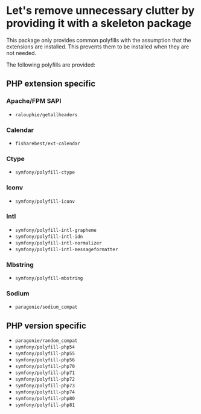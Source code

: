 # Let's remove unnecessary clutter by providing it with a skeleton package

This package only provides common polyfills with the assumption that the extensions are installed. This prevents them to be installed when they are not needed.

The following polyfills are provided:

## PHP extension specific

### Apache/FPM SAPI

* `ralouphie/getallheaders` 

### Calendar

* `fisharebest/ext-calendar` 

### Ctype

* `symfony/polyfill-ctype`

### Iconv

* `symfony/polyfill-iconv`

### Intl

* `symfony/polyfill-intl-grapheme`
* `symfony/polyfill-intl-idn`
* `symfony/polyfill-intl-normalizer`
* `symfony/polyfill-intl-messageformatter`

### Mbstring

* `symfony/polyfill-mbstring`

### Sodium

* `paragonie/sodium_compat`

## PHP version specific

* `paragonie/random_compat`
* `symfony/polyfill-php54`
* `symfony/polyfill-php55`
* `symfony/polyfill-php56`
* `symfony/polyfill-php70`
* `symfony/polyfill-php71`
* `symfony/polyfill-php72`
* `symfony/polyfill-php73`
* `symfony/polyfill-php74`
* `symfony/polyfill-php80`
* `symfony/polyfill-php81`

